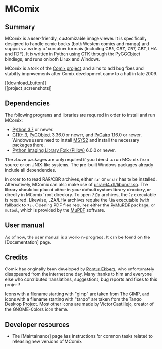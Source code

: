 MComix
===

Summary
---

MComix is a user-friendly, customizable image viewer. It is specifically designed to handle comic books (both Western comics and manga) and supports a variety of container formats (including CBR, CBZ, CB7, CBT, LHA and PDF). It is written in Python using GTK through the PyGGObject bindings, and runs on both Linux and Windows.

MComix is a fork of the [Comix project](http://comix.sourceforge.net/), and aims to add bug fixes and stability improvements after Comix development came to a halt in late 2009.

[[download_button]]
<br />
[[project_screenshots]]

<a name="Dependencies"></a>Dependencies
---

The following programs and libraries are required in order to install and run MComix:

- [Python 3.7](http://www.python.org/) or newer.
- [GTK+ 3](http://www.gtk.org/), [PyGObject](https://pygobject.readthedocs.io/en/latest/) 3.36.0 or newer, and [PyCairo](https://github.com/pygobject/pycairo) 1.16.0 or newer. Windows users need to install [MSYS2](https://www.msys2.org/) and install the necessary packages there.
- [Python Imaging Library Fork (Pillow)](https://pypi.python.org/pypi/Pillow) 6.0.0 or newer.

The above packages are only required if you intend to run MComix from source or on UNIX-like systems. The pre-built Windows packages already include all dependencies.

In order to to read RAR/CBR archives, either `rar` or `unrar` has to be installed. Alternatively, MComix can also make use of [unrar64.dll/libunrar.so](http://www.rarsoft.com/rar_add.htm). The library should be placed either in your default system library directory, or directly in MComix' root directory. To open 7Zip archives, the `7z` executable is required. Likewise, LZA/LHA archives require the `lha` executable (with fallback to `7z`). Opening PDF files requires either the [PyMuPDF](https://pypi.org/project/PyMuPDF/) package, or `mutool`, which is provided by the [MuPDF](https://mupdf.com/) software.

User manual
---

As of now, the user manual is a work-in-progress. It can be found on the [Documentation] page.

Credits
---

Comix has originally been developed by [Pontus Ekberg](http://sourceforge.net/users/herrekberg), who unfortunately disappeared from the internet one day. Many thanks to him and everyone else who contributed translations, suggestions, bug reports and fixes to this project!

Icons with a filename starting with "gimp" are taken from The GIMP, and icons with a filename starting with "tango" are taken from the Tango Desktop Project. Most other icons are made by Victor Castillejo, creator of the GNOME-Colors icon theme.

Developer resources
---

* The [Maintainance] page has instructions for common tasks related to releasing new versions of MComix.
